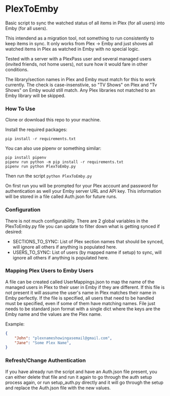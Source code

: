 # PlexToEmby

Basic script to sync the watched status of all items in Plex (for all users) into Emby (for all users).

This intendend as a migration tool, not something to run consistently to keep items in sync. It only works from Plex -> Emby and just shoves all watched items in Plex as watched in Emby with no special logic.

Tested with a server with a PlexPass user and several managed users (invited friends, not home users), not sure how it would fare in other conditions.

The library/section names in Plex and Emby must match for this to work currently. The check is case-insenstivie, so "TV Shows" on Plex and "Tv Shows" on Emby would still match. Any Plex libraries not matched to an Emby library will be skipped.

### How To Use

Clone or download this repo to your machine.

Install the required packages:

`pip install -r requirements.txt`

You can also use pipenv or something similar:

```
pip install pipenv
pipenv run python -m pip install -r requirements.txt
pipenv run python PlexToEmby.py
```

Then run the script `python PlexToEmby.py`

On first run you will be prompted for your Plex account and password for authentication as well your Emby server URL and API key. This information will be stored in a file called Auth.json for future runs.


### Configuration

There is not much configurability. There are 2 global variables in the PlexToEmby.py file you can update to filter down what is getting synced if desired:

* SECTIONS_TO_SYNC: List of Plex section names that should be synced, will ignore all others if anything is populated here.
* USERS_TO_SYNC: List of users (by mapped name if setup) to sync, will ignore all others if anything is populated here.


### Mapping Plex Users to Emby Users

A file can be created called UserMappings.json to map the name of the managed users in Plex to their user in Emby if they are different. If this file is not present it will assume the user's name in Plex matches their name in Emby perfectly. If the file is specified, all users that need to be handled must be specified, even if some of them have matching names. File just needs to be standard json format with a single dict where the keys are the Emby name and the values are the Plex name.

Example:
```json
{
    "John": "plexnameshowingasemail@gmail.com",
    "Jane": "Some Plex Name",
}
```

### Refresh/Change Authentication

If you have already run the script and have an Auth.json file present, you can either delete that file and run it again to go through the auth setup process again, or run setup_auth.py directly and it will go through the setup and replace the Auth.json file with the new values.